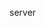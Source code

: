 server

###
###
###
###
###
###
###
###
###
###
###
###
###
###
###
###
###
###
###
###
###
###
###
###
